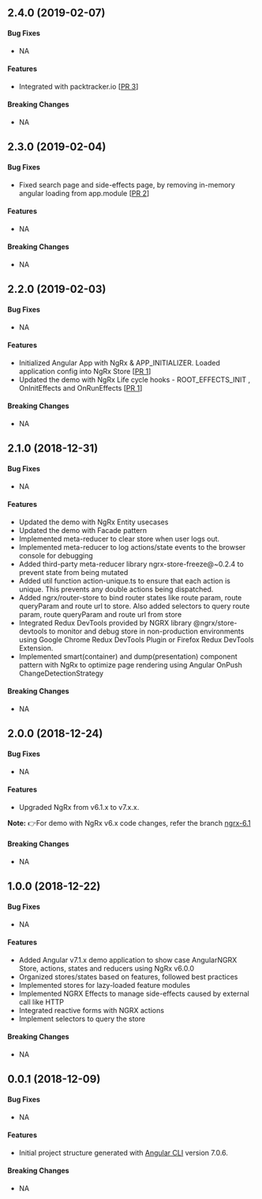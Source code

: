 <a name="v2.4.0"></a>
## 2.4.0 (2019-02-07)

#### Bug Fixes

* NA

#### Features

* Integrated with packtracker.io [[PR 3](https://github.com/kumaran-is/ngrx-demo/pull/3)]

#### Breaking Changes

* NA

<a name="v2.3.0"></a>
## 2.3.0 (2019-02-04)

#### Bug Fixes
* Fixed search page and side-effects page, by removing in-memory angular loading from app.module [[PR 2](https://github.com/kumaran-is/ngrx-demo/pull/2)]

#### Features

* NA

#### Breaking Changes
* NA


<a name="v2.2.0"></a>
## 2.2.0 (2019-02-03)

#### Bug Fixes
* NA

#### Features

* Initialized Angular App with NgRx & APP_INITIALIZER. Loaded  application config into NgRx Store [[PR 1](https://github.com/kumaran-is/ngrx-demo/pull/1)]
* Updated the demo with NgRx Life cycle hooks - ROOT_EFFECTS_INIT
, OnInitEffects and OnRunEffects [[PR 1](https://github.com/kumaran-is/ngrx-demo/pull/1)]

#### Breaking Changes
* NA

<a name="v2.1.0"></a>
## 2.1.0 (2018-12-31)

#### Bug Fixes
* NA

#### Features

* Updated the demo with NgRx Entity usecases
* Updated the demo with Facade pattern
* Implemented meta-reducer to clear store when user logs out.
* Implemented meta-reducer to log actions/state events to the browser console for debugging
* Added third-party meta-reducer library ngrx-store-freeze@~0.2.4 to prevent state from being mutated
* Added util function action-unique.ts to ensure that each action is unique. This prevents any double actions being dispatched.
* Added ngrx/router-store to bind router states like route param, route queryParam and route url to store. Also added selectors to query route param, route queryParam and route url from store
* Integrated Redux DevTools provided by NGRX library @ngrx/store-devtools to monitor and debug store in non-production environments using Google Chrome Redux DevTools Plugin or Firefox Redux DevTools Extension.
* Implemented smart(container) and dump(presentation) component pattern with NgRx to optimize page rendering using Angular OnPush ChangeDetectionStrategy

#### Breaking Changes
* NA


<a name="v2.0.0"></a>
## 2.0.0 (2018-12-24)

#### Bug Fixes
* NA

#### Features

* Upgraded NgRx from v6.1.x to v7.x.x.

**Note:** 👉For demo with NgRx v6.x code changes, refer the branch [ngrx-6.1](https://github.com/kumaran-is/ngrx-demo/tree/ngrx-6.1)

#### Breaking Changes
* NA

<a name="v1.0.0"></a>
## 1.0.0 (2018-12-22)

#### Bug Fixes
* NA

#### Features

* Added Angular v7.1.x demo application to show case AngularNGRX Store, actions, states and reducers using NgRx v6.0.0
* Organized stores/states based on features, followed best practices
* Implemented stores for lazy-loaded feature modules
* Implemented NGRX Effects to manage side-effects caused by external call like HTTP  
* Integrated reactive forms with  NGRX actions
* Implement selectors to query the store

#### Breaking Changes
* NA


<a name="v0.0.1"></a>
## 0.0.1 (2018-12-09)

#### Bug Fixes
* NA

#### Features
* Initial project structure generated  with  [Angular CLI](https://github.com/angular/angular-cli) version 7.0.6.

#### Breaking Changes
* NA
